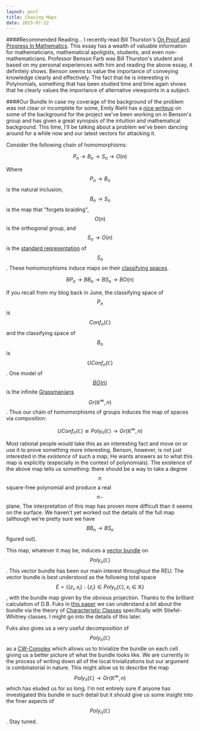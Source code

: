 ```yaml
---
layout: post
title: Chasing Maps
date: 2015-07-22
---
```


####Recommended Reading...
I recently read Bill Thurston's [On Proof and Progress In Mathematics](http://www.ams.org/journals/bull/1994-30-02/S0273-0979-1994-00502-6/S0273-0979-1994-00502-6.pdf).
This essay has a wealth of valuable information for mathematicians, mathematical apoligists, students, and even non-mathematicians. Professor Benson Farb was Bill Thurston's student and based on my personal experiences
with him and reading the above essay, it definitely shows. Benson seems to value the importance of conveying
knowledge clearly and effectively. The fact that he is interesting in Polynomials, something that has been studied time and time again
shows that he clearly values the importance of alternative viewpoints in a subject.

####Our Bundle
In case my coverage of the background of the problem was not clear or incomplete for some, Emily Riehl has a [nice writeup](https://golem.ph.utexas.edu/category/2014/02/an_emerging_pattern_in_algebra.html#more) on some of the background for the project we've been working on in Benson's group and has given
a great synopsis of the intuition and mathematical background. This time, I'll be talking about a problem we've been dancing around for a while now and our latest vectors for attacking it.

Consider the following chain of homomorphisms:

$$P_n \to B_n \to S_n \to O(n)$$

Where $$P_n \to B_n$$ is the natural inclusion, $$B_n \to S_n$$ is the map that "forgets braiding", $$O(n)$$ is the orthogonal group, and $$S_n \to O(n)$$ is the
[standard representation](https://en.wikipedia.org/wiki/Representation_theory_of_the_symmetric_group) of $$S_n$$. These homomorphisms induce maps on their [classifying spaces](https://en.wikipedia.org/wiki/Eilenberg%E2%80%93MacLane_space).

$$BP_n \to BB_n \to BS_n \to BO(n)$$

If you recall from my blog back in June, the classifying space of $$P_n$$ is $$Conf_n(\mathbb{C})$$ and the classifying space of $$B_n$$ is $$UConf_n(\mathbb{C})$$.
One model of [$$BO(n)$$](https://en.wikipedia.org/wiki/Classifying_space_for_O(n)) is the infinite [Grassmanians](https://en.wikipedia.org/wiki/Grassmannian) $$Gr(\mathbb{R^\infty}, n)$$.
Thus our chain of homomorphisms of groups induces the map of spaces via composition:

$$UConf_n(\mathbb{C}) \cong Poly_n(\mathbb{C}) \to Gr(\mathbb{R^\infty}, n)$$

Most rational people would take this as an interesting fact and move on or use it to prove something more interesting. Benson, however, is not just interested in the
*existence* of such a map; He wants answers as to what this map is explicitly (especially in the context of polynomials).
The existence of the above map tells us something: there should be a way to take a degree $$n$$ square-free polynomial and produce a real $$n-$$plane. The interpretation
of this map has proven more difficult than it seems on the surface. We haven't yet worked out the details of the full map (although we're pretty sure we have $$BB_n \to BS_n$$ figured out).

This map, whatever it may be, induces a [vector bundle](https://en.wikipedia.org/wiki/Vector_bundle) on $$Poly_n(\mathbb{C})$$. This vector bundle has been our main interest throughout the
REU. The vector bundle is best understood as the following total space $$E = \{(z_i, x_i) : \{z_i\} \in Poly_n(\mathbb{C}), x_i \in \mathbb{R} \}$$, with the bundle map given by the
obvious projection. Thanks to the brilliant calculation of D.B. Fuks in [this paper](http://link.springer.com/article/10.1007%2FBF01094491) we can understand a bit about the bundle
via the theory of [Characteristic Classes](https://en.wikipedia.org/wiki/Characteristic_class) specifically with Stiefel-Whitney classes. I might go into the details of this later.

Fuks also gives us a very useful decomposition of $$Poly_n(\mathbb{C})$$ as a [CW-Complex](https://en.wikipedia.org/wiki/CW_complex) which allows us to trivialize the bundle on each cell
giving us a better picture of what the bundle looks like. We are currently in the process of writing down all of the local trivializations but our argument is combinatorial in nature. This might allow us to describe the map $$Poly_n(\mathbb{C}) \to Gr(\mathbb{R^\infty}, n)$$ which has eluded us for so long. I'm not entirely sure if anyone has investigated this bundle in such detail but it should give us some insight into the finer aspects of $$Poly_n(\mathbb{C})$$. Stay tuned.
